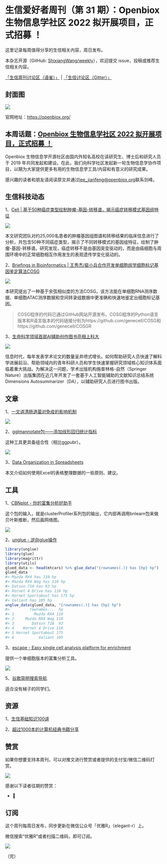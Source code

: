 # 生信爱好者周刊（第 31 期）：Openbiox 生物信息学社区 2022 拟开展项目，正式招募 ！

这里记录每周值得分享的生信相关内容，周日发布。

本杂志开源（GitHub: [ShixiangWang/weekly](https://github.com/ShixiangWang/weekly)），欢迎提交 issue，投稿或推荐生信相关内容。

[「生信周刊讨论区（语雀）」](https://www.yuque.com/shixiangwang/bioinfo) | [「生信讨论区（Gitter）」](https://gitter.im/ShixiangWang/community)

## 封面图


![](https://files.mdnice.com/user/4331/bc9f86ef-7226-4428-8b0b-31587dceb1b7.png)

官网地址：<https://openbiox.org/>

## 本周话题：[Openbiox 生物信息学社区 2022 拟开展项目，正式招募 ！](https://mp.weixin.qq.com/s/v4Hg_NzK9-LUpzV7jfxskg)

Openbiox 生物信息学开源社区由国内外知名高校在读研究生、博士后和研究人员于 2019 年共同发起和建设。在此，我们向科学社区发起新一轮生物信息学协作项目，以期为大家提供更多有用的生物信息学工具/内容和有意义的研究成果。

感兴趣的读者和朋友请阅读原文并通过<lee_jianfeng@openbiox.org>联系剑峰。

## 生信科技动态

1、[Cell | 基于50种癌症类型绘制肿瘤-基因-转移谱，揭示癌症转移模式基因组特征](https://mp.weixin.qq.com/s/VKVa8Dsz2Is52M-AZkoMxA)


![](https://files.mdnice.com/user/4331/fb4ada45-2cda-4947-bf6a-0166a7773133.png)

本文研究团队对约25,000名患者的肿瘤基因组图谱和转移结果的临床信息进行了分析，共包含50种不同癌症类型，揭示了不同转移模式的基因组特征，绘制了肿瘤-基因-转移谱。研究发现，癌症转移不是由基因突变驱动的，而是由癌细胞与周围环境中的正常细胞相互作用发生的表观遗传学变化驱动的。


2、[Briefings in Bioinformatics | 王秀杰/裴小兵合作开发单细胞组学细胞标记基因鉴定算法COSG](https://mp.weixin.qq.com/s/RZZ1Y6yR_mGwgheNmvwiNA)


![](https://files.mdnice.com/user/4331/550acab3-47bc-4d70-8ece-85c84245a5a5.png)


本研究提出了一种基于余弦相似度的方法COSG，该方法能在单细胞RNA测序数据、单细胞ATAC测序数据和空间转录组数据中更准确和快速地鉴定出细胞标记基因。

> COSG程序的代码已通过GitHub网站开源发布。COSG程序的Python语言版本和R语言版本的代码链接分别为https://github.com/genecell/COSG和https://github.com/genecell/COSGR

3、[生命科学领域首部AI辅助创作图书亮相上科大](https://mp.weixin.qq.com/s/ALed3HWCSPdz-BKpSluMZg)


![](https://files.mdnice.com/user/4331/60ac661d-dbfc-4f49-903e-47c0d8603ff6.png)


信息时代，每年发表学术论文的数量呈井喷式增长。如何帮助研究人员快速了解科学进展前沿、帮助领域内的青年科研人员和学生快速掌握研究领域核心知识体系面临着重大挑战。为解决这一问题，学术出版机构施普林格-自然（Springer Nature）出版集团在近几年开发了一套基于人工智能辅助的文献知识总结系统Dimensions Autosummarizer（DA），以辅助研究人员进行图书出版。


## 文章

1、[一文讲清肠道菌对免疫的影响机制](https://mp.weixin.qq.com/s/IxZQYI2VnwQ7TzJdMG6bqQ)


![](https://files.mdnice.com/user/4331/45270059-9cf6-47b8-8932-dac1fbc8ad18.png)


2、[gglmannotate包——添加线形回归统计指标](https://mp.weixin.qq.com/s/HGHk8Q_KH6vwHMCcheO4EA)

这种工具更具备组合性（相比ggpubr）。

![](https://files.mdnice.com/user/4331/90baca86-2d8d-4feb-9eab-34a68a9775c5.png)

3、[Data Organization in Spreadsheets](https://www.tandfonline.com/doi/full/10.1080/00031305.2017.1375989)

本文介绍如何使用Excel的表格整理数据的一些原则、建议。

## 工具

1、[CBNplot - 你的富集分析好助手](https://mp.weixin.qq.com/s/lMhVxC-00bC_JY1BoXFY9Q)

这个包的输入，就是clusterProfiler系列包的输出，它内部再调用bnlearn包来做贝叶斯推断，然后画网络图。

![](https://files.mdnice.com/user/4331/1d5b2f75-2888-4d8b-92f5-c18af1a464e8.png)


2、[unglue - 逆向glue操作](https://github.com/moodymudskipper/unglue)

```r
library(unglue)
library(glue)
library(magrittr)
library(utils)
glued_data <- head(mtcars) %>% glue_data("{rownames(.)} has {hp} hp")
glued_data
#> Mazda RX4 has 110 hp
#> Mazda RX4 Wag has 110 hp
#> Datsun 710 has 93 hp
#> Hornet 4 Drive has 110 hp
#> Hornet Sportabout has 175 hp
#> Valiant has 105 hp
unglue_data(glued_data, "{rownames(.)} has {hp} hp")
#>         rownames...  hp
#> 1         Mazda RX4 110
#> 2     Mazda RX4 Wag 110
#> 3        Datsun 710  93
#> 4    Hornet 4 Drive 110
#> 5 Hornet Sportabout 175
#> 6           Valiant 105
```

3、[escape - Easy single cell analysis platform for enrichment](https://github.com/ncborcherding/escape)

提供一个单细胞版本的富集分析工具。

![](https://files.mdnice.com/user/4331/10e98272-1359-4401-9da1-741aa723921c.png)


5、[谷歌简明搜索导航](https://search.fuyeor.com/zh-cn/Google)

适合没有梯子的同学们。

## 资源

1、[生信基础知识100讲](https://mp.weixin.qq.com/s/Gr_0H4-GaTYkgUkbNHcMcg)

2、[超过1000本的计算机经典书籍分享](https://github.com/forthespada/CS-Books)


## 赞赏

如果你想要支持本周刊，可以对推文进行赞赏或者提供的支付宝/微信二维码打赏。

![](https://cdn.nlark.com/yuque/0/2022/png/471931/1648291334186-bd3390be-c83c-4396-aabd-ca39f588c15d.png)

感谢以下读者往期的赞赏：

- 🦀️

## 订阅

这个周刊每周日发布，同步更新在微信公众号「优雅R」（elegant-r）上。

微信搜索“优雅R”或者扫描二维码，即可订阅。

![](https://cdn.nlark.com/yuque/0/2022/png/471931/1648306398708-897e7ad4-6008-40f8-9200-ddee834b09a7.png)

（完）


